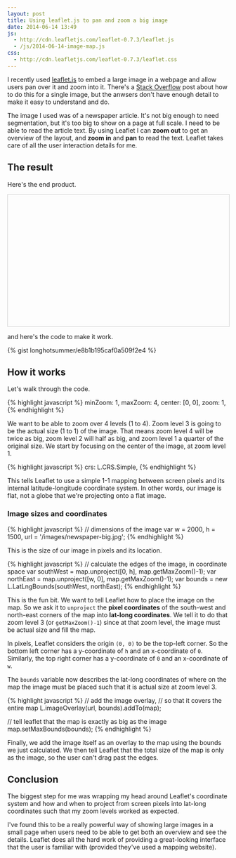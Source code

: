 ```yaml
---
layout: post
title: Using leaflet.js to pan and zoom a big image
date: 2014-06-14 13:49
js: 
  - http://cdn.leafletjs.com/leaflet-0.7.3/leaflet.js
  - /js/2014-06-14-image-map.js
css:
  - http://cdn.leafletjs.com/leaflet-0.7.3/leaflet.css
---
```


<style>
#image-map {
  width: 100%;
  height: 300px;
  border: 1px solid #ccc;
  margin-bottom: 10px;
}
</style>

I recently used [leaflet.js](http://leafletjs.com/) to embed a large image in a webpage and allow users pan over it and zoom into it. There's a [Stack Overflow](http://stackoverflow.com/questions/13110763/is-leaflet-a-good-tool-for-non-map-images) post about how to do this for a single image, but the anwsers don't have enough detail to make it easy to understand and do.

The image I used was of a newspaper article. It's not big enough to need
segmentation, but it's too big to show on a page at full scale. I need to be
able to read the article text. By using Leaflet I can **zoom out** to get an
overview of the layout, and **zoom in** and **pan** to read the text. Leaflet
takes care of all the user interaction details for me.

## The result

Here's the end product.

<div id="image-map"></div>

and here's the code to make it work.

{% gist longhotsummer/e8b1b195caf0a509f2e4 %}

## How it works

Let's walk through the code.

{% highlight javascript %}
  minZoom: 1,
  maxZoom: 4,
  center: [0, 0],
  zoom: 1,
{% endhighlight %}

We want to be able to zoom over 4 levels (1 to 4). Zoom level 3 is going to be the actual size (1 to 1) of the image.
That means zoom level 4 will be twice as big, zoom level 2 will half as big,
and zoom level 1 a quarter of the original size. We start by focusing on the center of the image, at zoom level 1.

{% highlight javascript %}
  crs: L.CRS.Simple,
{% endhighlight %}

This tells Leaflet to use a simple 1-1 mapping between screen pixels and its internal latitude-longitude coordinate system.
In other words, our image is flat, not a globe that we're projecting onto a flat image.

### Image sizes and coordinates

{% highlight javascript %}
// dimensions of the image
var w = 2000,
    h = 1500,
    url = '/images/newspaper-big.jpg';
{% endhighlight %}

This is the size of our image in pixels and its location.

{% highlight javascript %}
// calculate the edges of the image, in coordinate space
var southWest = map.unproject([0, h], map.getMaxZoom()-1);
var northEast = map.unproject([w, 0], map.getMaxZoom()-1);
var bounds = new L.LatLngBounds(southWest, northEast);
{% endhighlight %}

This is the fun bit. We want to tell Leaflet how to place the image on the map.
So we ask it to `unproject` the **pixel coordinates** of the south-west
and north-east corners of the map into **lat-long coordinates**. We tell it to
do that zoom level 3 (or `getMaxZoom()-1`) since at that zoom level, the image
must be actual size and fill the map.

In pixels, Leaflet considers the origin `(0, 0)` to be the top-left corner.
So the bottom left corner has a y-coordinate of `h` and an x-coordinate of `0`.
Similarly, the top right corner has a y-coordinate of `0` and an x-coordinate of `w`.

The `bounds` variable now describes the lat-long coordinates of where on the
map the image must be placed such that it is actual size at zoom level 3.

{% highlight javascript %}
// add the image overlay, 
// so that it covers the entire map
L.imageOverlay(url, bounds).addTo(map);

// tell leaflet that the map is exactly as big as the image
map.setMaxBounds(bounds);
{% endhighlight %}

Finally, we add the image itself as an overlay to the map using the bounds
we just calculated. We then tell Leaflet that the total size of the map is
only as the image, so the user can't drag past the edges.

## Conclusion

The biggest step for me was wrapping my head around Leaflet's coordinate
system and how and when to project from screen pixels into lat-long coordinates
such that my zoom levels worked as expected.

I've found this to be a really powerful way of showing large images in a small page
when users need to be able to get both an overview and see the details. Leaflet
does all the hard work of providing a great-looking interface that the user
is familiar with (provided they've used a mapping website).
